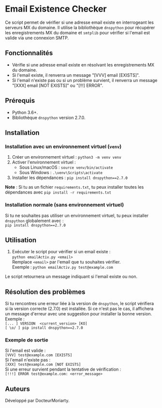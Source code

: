 # Email Existence Checker

Ce script permet de vérifier si une adresse email existe en interrogeant les serveurs MX du domaine. Il utilise la bibliothèque `dnspython` pour récupérer les enregistrements MX du domaine et `smtplib` pour vérifier si l'email est valide via une connexion SMTP.

## Fonctionnalités

- Vérifie si une adresse email existe en résolvant les enregistrements MX du domaine.
- Si l'email existe, il renverra un message "[VVV] email [EXISTS]".
- Si l'email n'existe pas ou si un problème survient, il renverra un message "[XXX] email [NOT EXISTS]" ou "[!!!] ERROR".

## Prérequis

- Python 3.6+.
- Bibliothèque `dnspython` version 2.7.0.

## Installation

### Installation avec un environnement virtuel (`venv`)
1. Créer un environnement virtuel : `python3 -m venv venv`
2. Activer l'environnement virtuel :
   - Sous Linux/macOS : `source venv/bin/activate`
   - Sous Windows : `.\venv\Scripts\activate`
3. Installer les dépendances : `pip install dnspython==2.7.0`

**Note** : Si tu as un fichier `requirements.txt`, tu peux installer toutes les dépendances avec `pip install -r requirements.txt`

### Installation normale (sans environnement virtuel)
Si tu ne souhaites pas utiliser un environnement virtuel, tu peux installer `dnspython` globalement avec :  
`pip install dnspython==2.7.0`

## Utilisation
1. Exécuter le script pour vérifier si un email existe :  
`python emailActiv.py <email>`  
Remplace `<email>` par l'email que tu souhaites vérifier.  
Exemple : `python emailActiv.py test@example.com`

Le script retournera un message indiquant si l'email existe ou non.

## Résolution des problèmes
Si tu rencontres une erreur liée à la version de `dnspython`, le script vérifiera si la version correcte (2.7.0) est installée. Si ce n'est pas le cas, il affichera un message d'erreur avec une suggestion pour installer la bonne version. Exemple :  
`[... ] VERSION  <current_version> [KO]`  
`[ \o/ ] pip install dnspython==2.7.0`

### Exemple de sortie
Si l'email est valide :  
`[VVV] test@example.com [EXISTS]`  
Si l'email n'existe pas :  
`[XXX] test@example.com [NOT EXISTS]`  
Si une erreur survient pendant la tentative de vérification :  
`[!!!] ERROR test@example.com: <error_message>`

## Auteurs
Développé par DocteurMoriarty.
